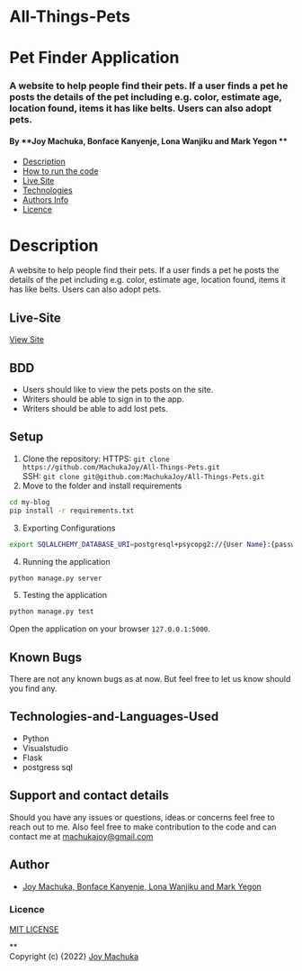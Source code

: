 # All-Things-Pets

#  Pet Finder Application

### A website to help people find their pets.  If a user finds a pet he posts the details  of the pet including e.g. color, estimate age, location found, items it has like belts.  Users can also adopt pets.

#### By **Joy Machuka, Bonface Kanyenje, Lona Wanjiku and Mark Yegon **

+ [Description](#Description)
+ [How to run the code](#Setup)
+ [Live Site](#Live-Site)
+ [Technologies](#Technologies-and-Languages-Used)
+ [Authors Info](#Author)
+ [Licence](#Licence)

# Description
A website to help people find their pets.  If a user finds a pet he posts the details  of the pet including e.g. color, estimate age, location found, items it has like belts.  Users can also adopt pets.

## Live-Site
[View Site](https://petit221.herokuapp.com/)


## BDD
* Users should like to view the pets posts on the site.
* Writers should be able to sign in to the app.
* Writers should be able to add lost pets.


## Setup

1. Clone the repository:
HTTPS: `git clone https://github.com/MachukaJoy/All-Things-Pets.git`<br>
SSH: `git clone git@github.com:MachukaJoy/All-Things-Pets.git`<br>
2. Move to the folder and install requirements
  ```bash
  cd my-blog
  pip install -r requirements.txt
  ```
3. Exporting Configurations
  ```bash
  export SQLALCHEMY_DATABASE_URI=postgresql+psycopg2://{User Name}:{password}@localhost/{database name}
  ```
4. Running the application
  ```bash
  python manage.py server
  ```
5. Testing the application
  ```bash
  python manage.py test
  ```
Open the application on your browser `127.0.0.1:5000`.


## Known Bugs
There are not any known bugs as at now. But feel free to let us know should you find any.

## Technologies-and-Languages-Used
* Python
* Visualstudio
* Flask
* postgress sql

## Support and contact details
Should you have any issues or questions, ideas or concerns feel free to reach out to me. Also feel free to make contribution to the code and can contact me at machukajoy@gmail.com
## Author

- [Joy Machuka, Bonface Kanyenje, Lona Wanjiku and Mark Yegon](https://github.com/MachukaJoy)
### Licence
[MIT LICENSE](https://github.com/MachukaJoy/All-Things-Pets/blob/main/LICENSE)<br>


** <br>
Copyright (c) {2022} [Joy Machuka ](https://github.com/MachukaJoy)
